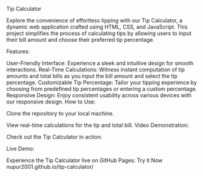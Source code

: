 Tip Calculator

Explore the convenience of effortless tipping with our Tip Calculator, a dynamic web application crafted using HTML, CSS, and JavaScript. This project simplifies the process of calculating tips by allowing users to input their bill amount and choose their preferred tip percentage.

Features:

User-Friendly Interface: Experience a sleek and intuitive design for smooth interactions.
Real-Time Calculations: Witness instant computation of tip amounts and total bills as you input the bill amount and select the tip percentage.
Customizable Tip Percentage: Tailor your tipping experience by choosing from predefined tip percentages or entering a custom percentage.
Responsive Design: Enjoy consistent usability across various devices with our responsive design.
How to Use:

Clone the repository to your local machine.

View real-time calculations for the tip and total bill.
Video Demonstration:

Check out the Tip Calculator in action:

Live Demo:

Experience the Tip Calculator live on GitHub Pages: Try it Now
nupur2001.github.io/tip-calculator/
